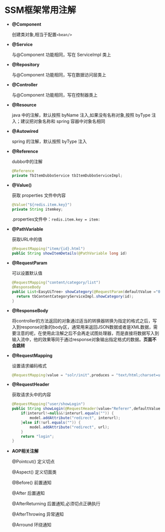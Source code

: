 # SSM框架常用注解

- **@Component**

  创建类对象,相当于配置`<bean/>`

- **@Service**

  与@Component 功能相同，写在 ServiceImpl 类上

- **@Repository**

  与@Component 功能相同，写在数据访问层类上

- **@Controller**

  与@Component 功能相同，写在控制器类上

- **@Resource**

  java 中的注解，默认按照 byName 注入,如果没有名称对象,按照 byType 注入；建议把对象名称和 spring 容器中对象名相同

- **@Autowired**

  spring 的注解，默认按照 byType 注入

- **@Reference**

  dubbo中的注解

  ````java
  @Reference
  private TbItemDubboService tbItemDubboServiceImpl;
  ````

- **@Value()**

  获取 properties 文件中内容

  ````java
  @Value("${redis.item.key}")
  private String itemkey;
  ````

  .properties文件中：`redis.item.key = item:`

- **@PathVariable**

  获取URL中的值

  ````java
  @RequestMapping("item/{id}.html")
  public String showItemDetails(@PathVariable long id)
  ````

- **@RequestParam**

  可以设置默认值

  ````java
  @RequestMapping("content/category/list")
  @ResponseBody
  public List<EasyUiTree> showCategory(@RequestParam(defaultValue ="0") long id){
  	return tbContentCategoryServiceImpl.showCategory(id);
  }
  ````

- **@ResponseBody**

  将controller的方法返回的对象通过适当的转换器转换为指定的格式之后，写入到response对象的body区，通常用来返回JSON数据或者是XML数据，需要注意的呢，在使用此注解之后不会再走试图处理器，而是直接将数据写入到输入流中，他的效果等同于通过response对象输出指定格式的数据。**页面不会跳转**

- **@RequestMapping**

  设置请求编码格式

  ````java
  @RequestMapping(value = "solr/init",produces = "text/html;charset=utf-8")
  ````

- **@RequestHeader**

  获取请求头中的内容

  ````java
  @RequestMapping("user/showLogin")
  public String showLogin(@RequestHeader(value="Referer",defaultValue = "") String url,Model model,String interurl) {
      if(interurl!=null&&!interurl.equals("")) {
          model.addAttribute("redirect", interurl);
      }else if(!url.equals("")) {
          model.addAttribute("redirect", url);
      }		
      return "login";
  }
  ````

- **AOP相关注解**

  @Pointcut() 定义切点

  @Aspect() 定义切面类

  @Before() 前置通知

  @After 后置通知

  @AfterReturning 后置通知,必须切点正确执行

  @AfterThrowing 异常通知

  @Arround 环绕通知

